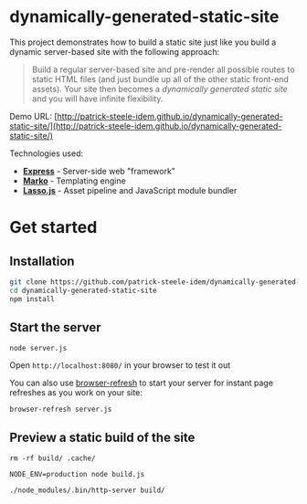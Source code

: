 dynamically-generated-static-site
=================================

This project demonstrates how to build a static site just like you build a dynamic server-based site with the following approach:

> Build a regular server-based site and pre-render all possible routes to static HTML files (and just bundle up all of the other static front-end assets). Your site then becomes a _dynamically generated static site_ and you will have infinite flexibility.

Demo URL: [http://patrick-steele-idem.github.io/dynamically-generated-static-site/](http://patrick-steele-idem.github.io/dynamically-generated-static-site/)

Technologies used:

- [__Express__](http://expressjs.com/) - Server-side web "framework"
- [__Marko__](http://markojs.com/) - Templating engine
- [__Lasso.js__](https://github.com/lasso-js/lasso) - Asset pipeline and JavaScript module bundler

# Get started

## Installation

```bash
git clone https://github.com/patrick-steele-idem/dynamically-generated-static-site.git
cd dynamically-generated-static-site
npm install
```

## Start the server

```
node server.js
```

Open `http://localhost:8080/` in your browser to test it out

You can also use [browser-refresh](https://github.com/patrick-steele-idem/browser-refresh) to start your server for instant page refreshes as you work on your site:

```
browser-refresh server.js
```


## Preview a static build of the site

```
rm -rf build/ .cache/

NODE_ENV=production node build.js

./node_modules/.bin/http-server build/
```